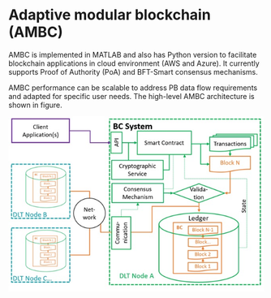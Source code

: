 # Adaptive modular blockchain (AMBC)  

AMBC is implemented in MATLAB and also has Python version to facilitate blockchain applications in cloud environment (AWS and Azure). 
It currently supports Proof of Authority (PoA) and BFT-Smart consensus mechanisms.

AMBC performance can be scalable to address PB data flow requirements and adapted for specific user needs. 
The high-level AMBC architecture is shown in figure.

![AMBC Architecture](https://github.com/ambc-cloud/ambc/blob/main/AMBC_architecture.jpg)
